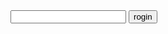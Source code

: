 

<html>
<head>
<title>test</title>
</head>
<body>
<form action="https://takajo-soft36.github.io/RPG-rogin/rog.md" method="get">
<input type="text" name="name">
<input type="submit" value="rogin">
</form>
</body> 
</html>

